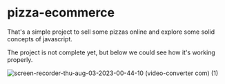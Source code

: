 # pizza-ecommerce
That's a simple project to sell some pizzas online and explore some solid concepts of javascript.

The project is not complete yet, but below we could see how it's working properly. 

![screen-recorder-thu-aug-03-2023-00-44-10 (video-converter com) (1)](https://github.com/bruno-carneiro-da-silva/pizza-ecommerce/assets/49591443/2044b3b7-d6ba-4cc8-844c-52334346d213)
